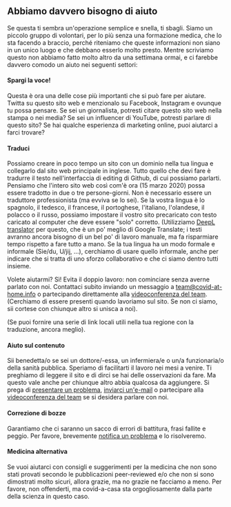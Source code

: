 ## Abbiamo davvero bisogno di aiuto

Se questa ti sembra un'operazione semplice e snella, ti sbagli. Siamo un piccolo gruppo di volontari, per lo più senza una formazione medica, che lo sta facendo a braccio, perché riteniamo che queste informazioni non siano in un unico luogo e che debbano esserlo molto presto. Mentre scriviamo questo non abbiamo fatto molto altro da una settimana ormai, e ci farebbe davvero comodo un aiuto nei seguenti settori:

#### Spargi la voce!

Questa è ora una delle cose più importanti che si può fare per aiutare. Twitta su questo sito web e menzionalo su Facebook, Instagram e ovunque tu possa pensare. Se sei un giornalista, potresti citare questo sito web nella stampa o nei media? Se sei un influencer di YouTube, potresti parlare di questo sito? Se hai qualche esperienza di marketing online, puoi aiutarci a farci trovare?

#### Traduci

Possiamo creare in poco tempo un sito con un dominio nella tua lingua e collegarlo dal sito web principale in inglese. Tutto quello che devi fare è tradurre il testo nell'interfaccia di editing di Github, di cui possiamo parlarti. Pensiamo che l'intero sito web così com'è ora (15 marzo 2020) possa essere tradotto in due o tre persone-giorni. Non è necessario essere un traduttore professionista (ma evviva se lo sei). Se la vostra lingua è lo spagnolo, il tedesco, il francese, il portoghese, l'italiano, l'olandese, il polacco o il russo, possiamo impostare il vostro sito precaricato con testo caricato al computer che deve essere "solo" corretto. (Utilizziamo [DeepL translator](https://www.deepl.com/translator) per questo, che è un po' meglio di Google Translate; i testi avranno ancora bisogno di un bel po' di lavoro manuale, ma fa risparmiare tempo rispetto a fare tutto a mano. Se la tua lingua ha un modo formale e informale (Sie/du, U/jij, ...), cerchiamo di usare quello informale, anche per indicare che si tratta di uno sforzo collaborativo e che ci siamo dentro tutti insieme. 

Volete aiutarmi? Sì! Evita il doppio lavoro: non cominciare senza averne parlato con noi. Contattaci subito inviando un messaggio a [team@covid-at-home.info](mailto:team@covid-at-home.info) o partecipando direttamente alla [videoconferenza del team](https://meet.jit.si/OngoingTeamMeetingForCovidAtHome). (Cerchiamo di essere presenti quando lavoriamo sul sito. Se non ci siamo, sii cortese con chiunque altro si unisca a noi).

(Se puoi fornire una serie di link locali utili nella tua regione con la traduzione, ancora meglio).

#### Aiuto sul contenuto

Sii benedetta/o se sei un dottore/-essa, un infermiera/e o un/a funzionaria/o della sanità pubblica. Speriamo di facilitarti il lavoro nei mesi a venire. Ti preghiamo di leggere il sito e di dirci se hai delle osservazioni da fare. Ma questo vale anche per chiunque altro abbia qualcosa da aggiungere. Si prega di [presentare un problema](https://github.com/covid-at-home/covid-at-home.github.io/issues/new), [inviarci un'e-mail](mailto:team@covid-at-home.info) o partecipare alla [videoconferenza del team](https://meet.jit.si/OngoingTeamMeetingForCovidAtHome) se si desidera parlare con noi.

#### Correzione di bozze

Garantiamo che ci saranno un sacco di errori di battitura, frasi fallite e peggio. Per favore, brevemente [notifica un problema](https://github.com/covid-at-home/covid-at-home.github.io/issues/new) e lo risolveremo.

#### Medicina alternativa

Se vuoi aiutarci con consigli e suggerimenti per la medicina che non sono stati provati secondo le pubblicazioni peer-reviewed e/o che non si sono dimostrati molto sicuri, allora grazie, ma no grazie ne facciamo a meno. Per favore, non offenderti, ma covid-a-casa sta orgogliosamente dalla parte della scienza in questo caso. 
